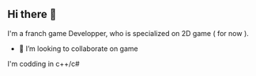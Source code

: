 ## Hi there 👋

I'm a franch game Developper, who is specialized on 2D game ( for now ).

- 👯 I’m looking to collaborate on game


I'm codding in c++/c# 

<!--
**yaellgrs/yaellgrs** is a ✨ _special_ ✨ repository because its `README.md` (this file) appears on your GitHub profile.

Here are some ideas to get you started:

- 🔭 I’m currently working on ...
- 🌱 I’m currently learning ...
- 👯 I’m looking to collaborate on ...
- 🤔 I’m looking for help with ...
- 💬 Ask me about ...
- 📫 How to reach me: ...
- 😄 Pronouns: ...
- ⚡ Fun fact: ...
-->
